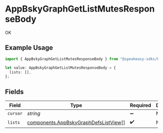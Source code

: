 # AppBskyGraphGetListMutesResponseBody

OK

## Example Usage

```typescript
import { AppBskyGraphGetListMutesResponseBody } from "@speakeasy-sdks/bluesky/models/operations";

let value: AppBskyGraphGetListMutesResponseBody = {
  lists: [],
};
```

## Fields

| Field                                                                                        | Type                                                                                         | Required                                                                                     | Description                                                                                  |
| -------------------------------------------------------------------------------------------- | -------------------------------------------------------------------------------------------- | -------------------------------------------------------------------------------------------- | -------------------------------------------------------------------------------------------- |
| `cursor`                                                                                     | *string*                                                                                     | :heavy_minus_sign:                                                                           | N/A                                                                                          |
| `lists`                                                                                      | [components.AppBskyGraphDefsListView](../../models/components/appbskygraphdefslistview.md)[] | :heavy_check_mark:                                                                           | N/A                                                                                          |
